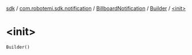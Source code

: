[sdk](../../../index.md) / [com.robotemi.sdk.notification](../../index.md) / [BillboardNotification](../index.md) / [Builder](index.md) / [&lt;init&gt;](./-init-.md)

# &lt;init&gt;

`Builder()`
